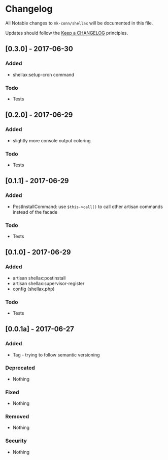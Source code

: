# Changelog

All Notable changes to `mk-conn/shellax` will be documented in this file.

Updates should follow the [Keep a CHANGELOG](http://keepachangelog.com/) principles.

## [0.3.0] - 2017-06-30

### Added
- shellax:setup-cron command

### Todo
- Tests

## [0.2.0] - 2017-06-29

### Added
- slightly more console output coloring

### Todo
- Tests

## [0.1.1] - 2017-06-29

### Added
- PostInstallCommand: use `$this->call()` to call other artisan commands instead of the facade

### Todo
- Tests

## [0.1.0] - 2017-06-29

### Added
- artisan shellax:postinstall
- artisan shellax:supervisor-register
- config (shellax.php)

### Todo
- Tests

## [0.0.1a] - 2017-06-27

### Added
- Tag - trying to follow semantic versioning

### Deprecated
- Nothing

### Fixed
- Nothing

### Removed
- Nothing

### Security
- Nothing
